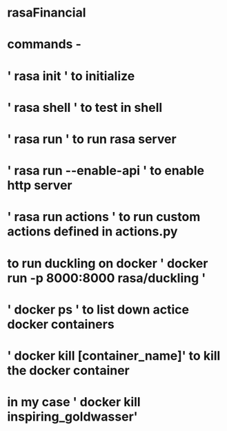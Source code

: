 # rasaFinancial

# commands -

# ' rasa init ' to initialize

# ' rasa shell ' to test in shell

# ' rasa run ' to run rasa server

# ' rasa run --enable-api ' to enable http server

# ' rasa run actions ' to run custom actions defined in actions.py

# to run duckling on docker ' docker run -p 8000:8000 rasa/duckling '

# ' docker ps ' to list down actice docker containers

# ' docker kill [container_name]' to kill the docker container

# in my case ' docker kill inspiring_goldwasser'
